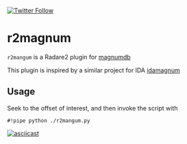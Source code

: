 [![Twitter Follow](https://img.shields.io/twitter/follow/securisec.svg?style=social&label=Follow)]()

# r2magnum

`r2mangum` is a Radare2 plugin for [magnumdb](https://magnumdb.com/)

This plugin is inspired by a similar project for IDA [idamagnum](https://github.com/lucasg/idamagnum)

## Usage
Seek to the offset of interest, and then invoke the script with 
```
#!pipe python ./r2mangum.py
```

[![asciicast](https://asciinema.org/a/269490.png)](https://asciinema.org/a/269490)